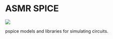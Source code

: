 # ASMR SPICE
![](https://media.giphy.com/media/1aV5srMYOFkhVHCJvP/giphy.gif)

pspice models and libraries for simulating circuits.
